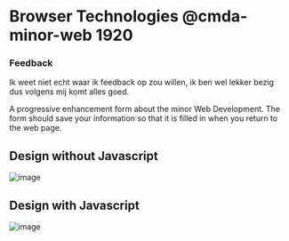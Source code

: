 # Browser Technologies @cmda-minor-web 1920

### Feedback
Ik weet niet echt waar ik feedback op zou willen, ik ben wel lekker bezig dus volgens mij komt alles goed.

A progressive enhancement form about the minor Web Development. The form should save your information so that it is filled in when you return to the web page.

## Design without Javascript

![image](https://user-images.githubusercontent.com/43671292/76964704-6c4d5280-6923-11ea-8308-d6047945eca4.png)

## Design with Javascript

![image](https://user-images.githubusercontent.com/43671292/76964734-7a02d800-6923-11ea-9966-4e6d5171de73.png)